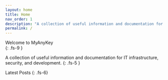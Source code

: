 ```yaml
---
layout: home
title: Home
nav_order: 1
description: "A collection of useful information and documentation for IT infrastructure, security, and development."
permalink: /
---
```


Welcome to MyAnyKey  
{: .fs-9 }

A collection of useful information and documentation for IT infrastructure, security, and development.
{: .fs-5 }

Latest Posts
{: .fs-6}

